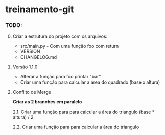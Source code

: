 # treinamento-git
### TODO:
0. Criar a estrutura do projeto com os arquivos:
    * src/main.py - Com uma função foo com return
    * VERSION
    * CHANGELOG.md    
1. Versão 1.1.0
    * Alterar a função para foo printar "bar"
    * Criar uma função para calcular a área do quadrado (base x altura)
2. Conflito de Merge

    **Criar as 2 branches em paralelo**

    2.1. Criar uma função para para calcular a área do triangulo (base * altura) / 2

    2.2. Criar uma função para para calcular a área do triangulo 